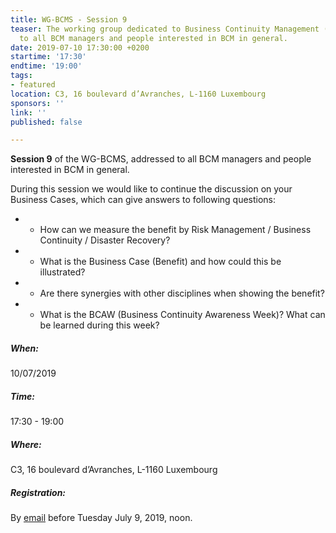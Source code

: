 ```yaml
---
title: WG-BCMS - Session 9
teaser: The working group dedicated to Business Continuity Management (BCMS) is addressed
  to all BCM managers and people interested in BCM in general.
date: 2019-07-10 17:30:00 +0200
startime: '17:30'
endtime: '19:00'
tags:
- featured
location: C3, 16 boulevard d’Avranches, L-1160 Luxembourg
sponsors: ''
link: ''
published: false

---
```

**Session 9** of the WG-BCMS, addressed to all BCM managers and people interested in BCM in general. 

During this session we would like to continue the discussion on your Business Cases, which can give answers to following questions: 

* - How can we measure the benefit by Risk Management / Business Continuity / Disaster Recovery? 
* - What is the Business Case (Benefit) and how could this be illustrated? 
* - Are there synergies with other disciplines when showing the benefit? 
* - What is the BCAW (Business Continuity Awareness Week)? What can be learned during this week?

##### When:

10/07/2019

##### Time:

17:30 - 19:00

##### Where:

C3, 16 boulevard d’Avranches, L-1160 Luxembourg

##### Registration:

By [email](mailto:secgen@clusil.lu) before Tuesday July 9, 2019, noon.